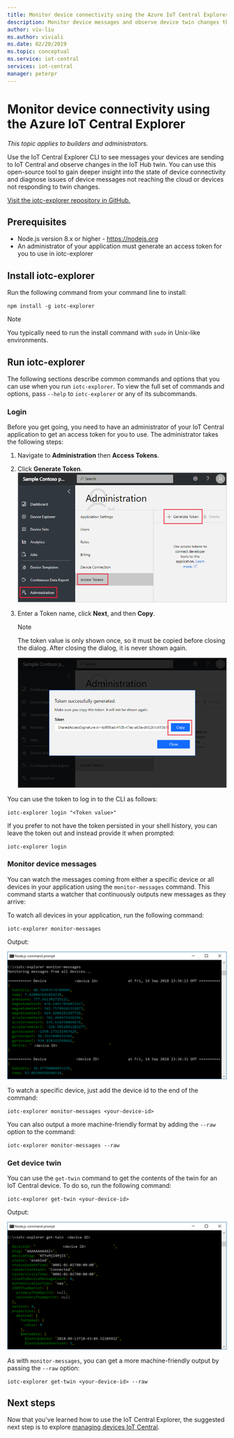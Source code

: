 ```yaml
---
title: Monitor device connectivity using the Azure IoT Central Explorer
description: Monitor device messages and observe device twin changes through the IoT Central Explorer CLI.
author: viv-liu
ms.author: viviali
ms.date: 02/20/2019
ms.topic: conceptual
ms.service: iot-central
services: iot-central
manager: peterpr
---
```


# Monitor device connectivity using the Azure IoT Central Explorer

*This topic applies to builders and administrators.*

Use the IoT Central Explorer CLI to see messages your devices are sending to IoT Central and observe changes in the IoT Hub twin. You can use this open-source tool to gain deeper insight into the state of device connectivity and diagnose issues of device messages not reaching the cloud or devices not responding to twin changes.

[Visit the iotc-explorer repository in GitHub.](https://aka.ms/iotciotcexplorercligithub)

## Prerequisites

+ Node.js version 8.x or higher - https://nodejs.org
+ An administrator of your application must generate an access token for you to use in iotc-explorer

## Install iotc-explorer

Run the following command from your command line to install:

```cmd/sh
npm install -g iotc-explorer
```

> [!NOTE]
> You typically need to run the install command with `sudo` in Unix-like environments.

## Run iotc-explorer

The following sections describe common commands and options that you can use when you run
`iotc-explorer`. To view the full set of commands and options, pass
`--help` to `iotc-explorer` or any of its subcommands.

### Login

Before you get going, you need to have an administrator of your IoT Central application to get an access token for you to use. The administrator takes the following steps:

1. Navigate to **Administration** then **Access Tokens**.
1. Click **Generate Token**.
    ![Access token page screenshot](media/howto-use-iotc-explorer-experimental/accesstokenspage.png)

1. Enter a Token name, click **Next**, and then **Copy**.
    > [!NOTE]
    > The token value is only shown once, so it must be copied before closing the dialog. After closing the dialog, it is never shown again.

    ![Copy access token dialog screenshot](media/howto-use-iotc-explorer-experimental/copyaccesstoken.png)

You can use the token to log in to the CLI as follows:

```cmd/sh
iotc-explorer login "<Token value>"
```

If you prefer to not have the token persisted in your shell history, you can
leave the token out and instead provide it when prompted:

```cmd/sh
iotc-explorer login
```

### Monitor device messages

You can watch the messages coming from either a specific device or all devices
in your application using the `monitor-messages` command. This command starts a
watcher that continuously outputs new messages as they arrive:

To watch all devices in your application, run the following command:

```cmd/sh
iotc-explorer monitor-messages
```

Output:

![monitor-messages command output](media/howto-use-iotc-explorer-experimental/monitormessages.png)

To watch a specific device, just add the device id to the end of the command:

```cmd/sh
iotc-explorer monitor-messages <your-device-id>
```

You can also output a more machine-friendly format by adding
the `--raw` option to the command:

```
iotc-explorer monitor-messages --raw
```

### Get device twin

You can use the `get-twin` command to get the contents of the twin for an IoT
Central device. To do so, run the following command:

```cmd/sh
iotc-explorer get-twin <your-device-id>
```

Output:

![get-twin command output](media/howto-use-iotc-explorer-experimental/getdevicetwin.png)

As with `monitor-messages`, you can get a more machine-friendly output by
passing the `--raw` option:

```cmd/sh
iotc-explorer get-twin <your-device-id> --raw
```

## Next steps

Now that you've learned how to use the IoT Central Explorer, the suggested next step is to explore [managing devices IoT Central](howto-manage-devices-experimental.md?toc=/azure/iot-central-experimental/toc.json&bc=/azure/iot-central-experimental/breadcrumb/toc.json).
